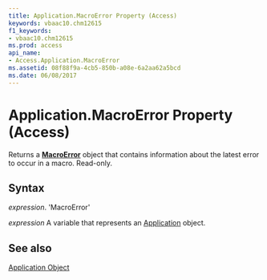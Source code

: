 ```yaml
---
title: Application.MacroError Property (Access)
keywords: vbaac10.chm12615
f1_keywords:
- vbaac10.chm12615
ms.prod: access
api_name:
- Access.Application.MacroError
ms.assetid: 08f88f9a-4cb5-850b-a08e-6a2aa62a5bcd
ms.date: 06/08/2017
---
```



# Application.MacroError Property (Access)

Returns a  **[MacroError](Access.MacroError.md)** object that contains information about the latest error to occur in a macro. Read-only.


## Syntax

 _expression_. 'MacroError'

 _expression_ A variable that represents an [Application](./Access.Application.md) object.


## See also


[Application Object](Access.Application.md)

